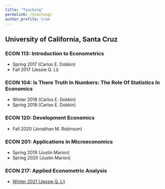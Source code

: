 ```yaml
---
title: "Teaching"
permalink: /teaching/
author_profile: true
---
```


<h2> University of California, Santa Cruz </h2>

### ECON 113: Introduction to Econometrics
- Spring 2017 (Carlos E. Dobkin)
- Fall 2017 (Jessie Q. Li)

### ECON 104: Is There Truth In Numbers: The Role Of Statistics In Economics
- Winter 2018 (Carlos E. Dobkin)
- Spring 2018 (Carlos E. Dobkin)

### ECON 120: Development Economics
- Fall 2020 (Jonathan M. Robinson)

### ECON 201: Applications in Microeconomics
- Spring 2019 (Justin Marion)
- Spring 2020 (Justin Marion)

### ECON 217: Applied Econometric Analysis
- [Winter 2021 (Jessie Q. Li)](/econ217_w21/)



